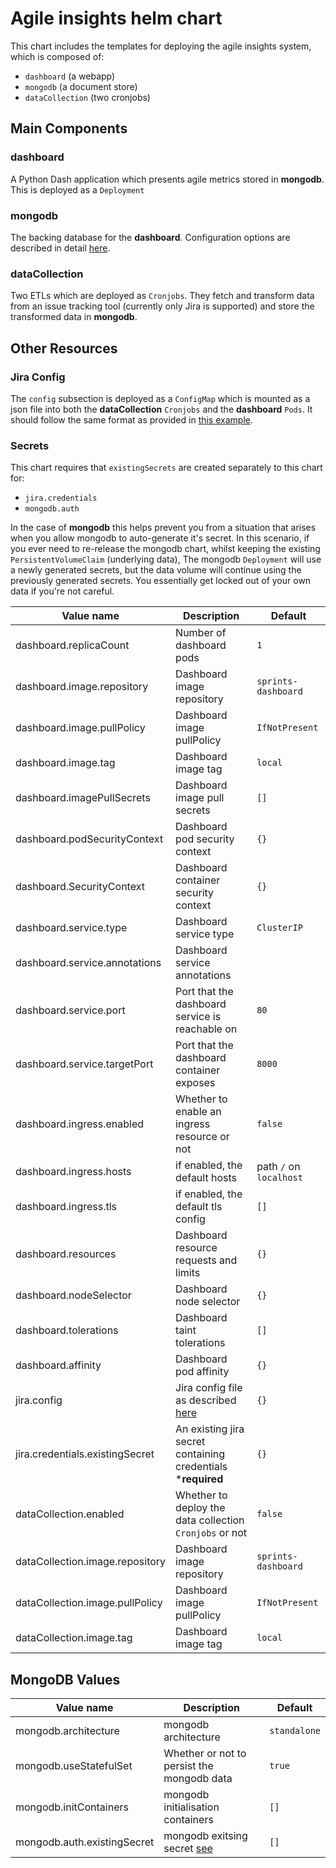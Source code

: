 # Agile insights helm chart

This chart includes the templates for deploying the agile insights system, which is composed of:
- `dashboard` (a webapp)
- `mongodb` (a document store)
- `dataCollection` (two cronjobs)

## Main Components

### dashboard

A Python Dash application which presents agile metrics stored in **mongodb**. This is deployed as a `Deployment`

### mongodb

The backing database for the **dashboard**. Configuration options are described in detail [here](https://github.com/bitnami/charts/tree/master/bitnami/mongodb).

### dataCollection

Two ETLs which are deployed as `Cronjobs`. They fetch and transform data from an issue tracking tool (currently only Jira is supported) and store the transformed data in **mongodb**.

## Other Resources

### Jira Config

The `config` subsection is deployed as a `ConfigMap` which is mounted as a json file into both the **dataCollection** `Cronjobs` and the **dashboard** `Pods`. It should follow the same format as provided in [this example](https://github.com/limejump/agile-insights/blob/main/config_files/example-config.json).

### Secrets

This chart requires that `existingSecrets` are created separately to this chart for:
- `jira.credentials`
- `mongodb.auth`

In the case of **mongodb** this helps prevent you from a situation that arises when you allow mongodb to auto-generate it's secret. In this scenario, if you ever need to re-release the mongodb chart, whilst keeping the existing `PersistentVolumeClaim` (underlying data), The mongodb `Deployment` will use a newly generated secrets, but the data volume will continue using the previously generated secrets. You essentially get locked out of your own data if you're not careful.


| Value name                      | Description                                                            | Default                    |
| ------------------------------- | ---------------------------------------------------------------------- | -------------------------- |
| dashboard.replicaCount          | Number of dashboard pods                                               | `1`                        |
| dashboard.image.repository      | Dashboard image repository                                             | `sprints-dashboard`        |
| dashboard.image.pullPolicy      | Dashboard image pullPolicy                                             | `IfNotPresent`             |
| dashboard.image.tag             | Dashboard image tag                                                    | `local`                    |
| dashboard.imagePullSecrets      | Dashboard image pull secrets                                           | `[]`                       |
| dashboard.podSecurityContext    | Dashboard pod security context                                         | `{}`                       |
| dashboard.SecurityContext       | Dashboard container security context                                   | `{}`                       |
| dashboard.service.type          | Dashboard service type                                                 | `ClusterIP`                |
| dashboard.service.annotations   | Dashboard service annotations                                          |                            |
| dashboard.service.port          | Port that the dashboard service is reachable on                        | `80`                       |
| dashboard.service.targetPort    | Port that the dashboard container exposes                              | `8000`                     |
| dashboard.ingress.enabled       | Whether to enable an ingress resource or not                           | `false`                    |
| dashboard.ingress.hosts         | if enabled, the default hosts                                          | path `/` on `localhost`    |
| dashboard.ingress.tls           | if enabled, the default tls config                                     | `[]`                       |
| dashboard.resources             | Dashboard resource requests and limits                                 | `{}`                       |
| dashboard.nodeSelector          | Dashboard node selector                                                | `{}`                       |
| dashboard.tolerations           | Dashboard taint tolerations                                            | `[]`                       |
| dashboard.affinity              | Dashboard pod affinity                                                 | `{}`                       |
| jira.config                     | Jira config file as described [here](#jira-config)                     | `{}`                       |
| jira.credentials.existingSecret | An existing jira secret containing credentials ***required**           | `{}`                       |
| dataCollection.enabled          | Whether to deploy the data collection `Cronjobs` or not                | `false`                    |
| dataCollection.image.repository | Dashboard image repository                                             | `sprints-dashboard`        |
| dataCollection.image.pullPolicy | Dashboard image pullPolicy                                             | `IfNotPresent`             |
| dataCollection.image.tag        | Dashboard image tag                                                    | `local`                    |

## MongoDB Values

| Value name                      | Description                                                            | Default                    |
| ------------------------------- | ---------------------------------------------------------------------- | -------------------------- |
| mongodb.architecture            | mongodb architecture                                                   | `standalone`               |
| mongodb.useStatefulSet          | Whether or not to persist the mongodb data                             | `true`                     |
| mongodb.initContainers          | mongodb initialisation containers                                      | `[]`                       |
| mongodb.auth.existingSecret     | mongodb exitsing secret [see](#secrets)                                | `[]`                       |
